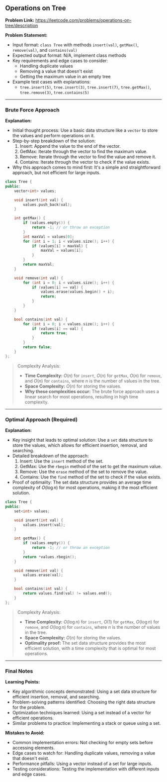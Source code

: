 ## Operations on Tree

**Problem Link:** https://leetcode.com/problems/operations-on-tree/description

**Problem Statement:**
- Input format: `class Tree` with methods `insert(val)`, `getMax()`, `remove(val)`, and `contains(val)`
- Expected output format: N/A, implement class methods
- Key requirements and edge cases to consider: 
    - Handling duplicate values
    - Removing a value that doesn't exist
    - Getting the maximum value in an empty tree
- Example test cases with explanations:
    - `tree.insert(5)`, `tree.insert(3)`, `tree.insert(7)`, `tree.getMax()`, `tree.remove(3)`, `tree.contains(5)`

---

### Brute Force Approach

**Explanation:**
- Initial thought process: Use a basic data structure like a `vector` to store the values and perform operations on it.
- Step-by-step breakdown of the solution:
    1. Insert: Append the value to the end of the vector.
    2. GetMax: Iterate through the vector to find the maximum value.
    3. Remove: Iterate through the vector to find the value and remove it.
    4. Contains: Iterate through the vector to check if the value exists.
- Why this approach comes to mind first: It's a simple and straightforward approach, but not efficient for large inputs.

```cpp
class Tree {
public:
    vector<int> values;

    void insert(int val) {
        values.push_back(val);
    }

    int getMax() {
        if (values.empty()) {
            return -1; // or throw an exception
        }
        int maxVal = values[0];
        for (int i = 1; i < values.size(); i++) {
            if (values[i] > maxVal) {
                maxVal = values[i];
            }
        }
        return maxVal;
    }

    void remove(int val) {
        for (int i = 0; i < values.size(); i++) {
            if (values[i] == val) {
                values.erase(values.begin() + i);
                return;
            }
        }
    }

    bool contains(int val) {
        for (int i = 0; i < values.size(); i++) {
            if (values[i] == val) {
                return true;
            }
        }
        return false;
    }
};
```

> Complexity Analysis:
> - **Time Complexity:** $O(n)$ for `insert`, $O(n)$ for `getMax`, $O(n)$ for `remove`, and $O(n)$ for `contains`, where $n$ is the number of values in the tree.
> - **Space Complexity:** $O(n)$ for storing the values.
> - **Why these complexities occur:** The brute force approach uses a linear search for most operations, resulting in high time complexity.

---

### Optimal Approach (Required)

**Explanation:**
- Key insight that leads to optimal solution: Use a `set` data structure to store the values, which allows for efficient insertion, removal, and searching.
- Detailed breakdown of the approach:
    1. Insert: Use the `insert` method of the set.
    2. GetMax: Use the `rbegin` method of the set to get the maximum value.
    3. Remove: Use the `erase` method of the set to remove the value.
    4. Contains: Use the `find` method of the set to check if the value exists.
- Proof of optimality: The set data structure provides an average time complexity of $O(\log n)$ for most operations, making it the most efficient solution.

```cpp
class Tree {
public:
    set<int> values;

    void insert(int val) {
        values.insert(val);
    }

    int getMax() {
        if (values.empty()) {
            return -1; // or throw an exception
        }
        return *values.rbegin();
    }

    void remove(int val) {
        values.erase(val);
    }

    bool contains(int val) {
        return values.find(val) != values.end();
    }
};
```

> Complexity Analysis:
> - **Time Complexity:** $O(\log n)$ for `insert`, $O(1)$ for `getMax`, $O(\log n)$ for `remove`, and $O(\log n)$ for `contains`, where $n$ is the number of values in the tree.
> - **Space Complexity:** $O(n)$ for storing the values.
> - **Optimality proof:** The set data structure provides the most efficient solution, with a time complexity that is optimal for most operations.

---

### Final Notes

**Learning Points:**
- Key algorithmic concepts demonstrated: Using a set data structure for efficient insertion, removal, and searching.
- Problem-solving patterns identified: Choosing the right data structure for the problem.
- Optimization techniques learned: Using a set instead of a vector for efficient operations.
- Similar problems to practice: Implementing a stack or queue using a set.

**Mistakes to Avoid:**
- Common implementation errors: Not checking for empty sets before accessing elements.
- Edge cases to watch for: Handling duplicate values, removing a value that doesn't exist.
- Performance pitfalls: Using a vector instead of a set for large inputs.
- Testing considerations: Testing the implementation with different inputs and edge cases.